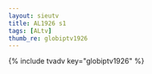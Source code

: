 ```yaml
--- 
layout: sieutv
title: AL1926 s1
tags: [ALtv]
thumb_re: globiptv1926
---
```

{% include tvadv key="globiptv1926" %} 
